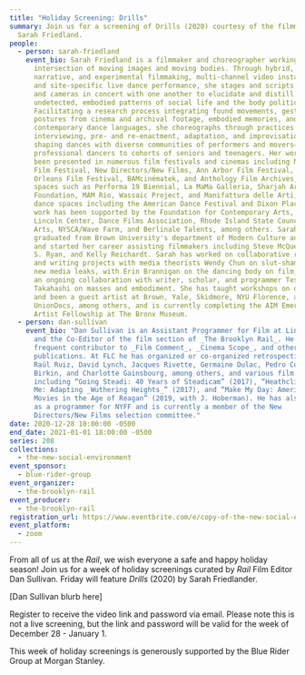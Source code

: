 ```yaml
---
title: "Holiday Screening: Drills"
summary: Join us for a screening of Drills (2020) courtesy of the filmmaker
  Sarah Friedland.
people:
  - person: sarah-friedland
    event_bio: Sarah Friedland is a filmmaker and choreographer working at the
      intersection of moving images and moving bodies. Through hybrid,
      narrative, and experimental filmmaking, multi-channel video installation,
      and site-specific live dance performance, she stages and scripts bodies
      and cameras in concert with one another to elucidate and distill the
      undetected, embodied patterns of social life and the body politic.
      Facilitating a research process integrating found movements, gestures, and
      postures from cinema and archival footage, embodied memories, and
      contemporary dance languages, she choreographs through practices of
      interviewing, pre- and re-enactment, adaptation, and improvisational play,
      shaping dances with diverse communities of performers and movers—from
      professional dancers to cohorts of seniors and teenagers. Her work has
      been presented in numerous film festivals and cinemas including New York
      Film Festival, New Directors/New Films, Ann Arbor Film Festival, New
      Orleans Film Festival, BAMcinématek, and Anthology Film Archives, in art
      spaces such as Performa 19 Biennial, La MaMa Galleria, Sharjah Art
      Foundation, MAM Rio, Wassaic Project, and Manifattura delle Arti, and in
      dance spaces including the American Dance Festival and Dixon Place. Her
      work has been supported by the Foundation for Contemporary Arts, Film at
      Lincoln Center, Dance Films Association, Rhode Island State Council of the
      Arts, NYSCA/Wave Farm, and Berlinale Talents, among others. Sarah
      graduated from Brown University's department of Modern Culture and Media
      and started her career assisting filmmakers including Steve McQueen, Mike
      S. Ryan, and Kelly Reichardt. Sarah has worked on collaborative research
      and writing projects with media theorists Wendy Chun on slut-shaming and
      new media leaks, with Erin Brannigan on the dancing body on film, and has
      an ongoing collaboration with writer, scholar, and programmer Tess
      Takahashi on masses and embodiment. She has taught workshops on dance film
      and been a guest artist at Brown, Yale, Skidmore, NYU Florence, and
      UnionDocs, among others, and is currently completing the AIM Emerging
      Artist Fellowship at The Bronx Museum.
  - person: dan-sullivan
    event_bio: "Dan Sullivan is an Assistant Programmer for Film at Lincoln Center
      and the Co-Editor of the film section of _The Brooklyn Rail_. He is a
      frequent contributor to _Film Comment_, _Cinema Scope_, and other
      publications. At FLC he has organized or co-organized retrospectives of
      Raúl Ruiz, David Lynch, Jacques Rivette, Germaine Dulac, Pedro Costa, Jane
      Birkin, and Charlotte Gainsbourg, among others, and various film series
      including “Going Steadi: 40 Years of Steadicam” (2017), “Heathcliff, It’s
      Me: Adapting _Wuthering Heights_” (2017), and “Make My Day: American
      Movies in the Age of Reagan” (2019, with J. Hoberman). He has also served
      as a programmer for NYFF and is currently a member of the New
      Directors/New Films selection committee."
date: 2020-12-28 10:00:00 -0500
end_date: 2021-01-01 18:00:00 -0500
series: 208
collections:
  - the-new-social-environment
event_sponsor:
  - blue-rider-group
event_organizer:
  - the-brooklyn-rail
event_producer:
  - the-brooklyn-rail
registration_url: https://www.eventbrite.com/e/copy-of-the-new-social-environment-208-screening-drills-tickets-133783015601
event_platform:
  - zoom
---
```

From all of us at the *Rail*, we wish everyone a safe and happy holiday season! Join us for a week of holiday screenings curated by *Rail* Film Editor Dan Sullivan. Friday will feature *Drills* (2020) by Sarah Friedlander. 

\[Dan Sullivan blurb here]

Register to receive the video link and password via email. Please note this is not a live screening, but the link and password will be valid for the week of December 28 - January 1.

This week of holiday screenings is generously supported by the Blue Rider Group at Morgan Stanley. [](https://akosuaadoma.com/home.html)